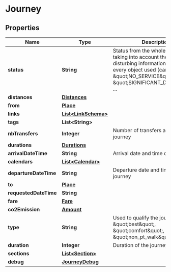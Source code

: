 
# Journey

## Properties
Name | Type | Description | Notes
------------ | ------------- | ------------- | -------------
**status** | **String** | Status from the whole journey taking into account the most disturbing information retrieved on every object used (can be \&quot;NO_SERVICE\&quot;, \&quot;SIGNIFICANT_DELAYS\&quot;, ... | 
**distances** | [**Distances**](Distances.md) |  |  [optional]
**from** | [**Place**](Place.md) |  |  [optional]
**links** | [**List&lt;LinkSchema&gt;**](LinkSchema.md) |  |  [optional]
**tags** | **List&lt;String&gt;** |  | 
**nbTransfers** | **Integer** | Number of transfers along the journey | 
**durations** | [**Durations**](Durations.md) |  |  [optional]
**arrivalDateTime** | **String** | Arrival date and time of the journey |  [optional]
**calendars** | [**List&lt;Calendar&gt;**](Calendar.md) |  |  [optional]
**departureDateTime** | **String** | Departure date and time of the journey |  [optional]
**to** | [**Place**](Place.md) |  |  [optional]
**requestedDateTime** | **String** |  |  [optional]
**fare** | [**Fare**](Fare.md) |  | 
**co2Emission** | [**Amount**](Amount.md) |  | 
**type** | **String** | Used to qualify the journey (can be \&quot;best\&quot;, \&quot;comfort\&quot;, \&quot;non_pt_walk\&quot;, ... | 
**duration** | **Integer** | Duration of the journey (seconds) | 
**sections** | [**List&lt;Section&gt;**](Section.md) |  |  [optional]
**debug** | [**JourneyDebug**](JourneyDebug.md) |  |  [optional]



